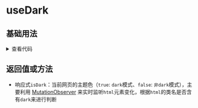 <script setup>
import dark from './dark.vue'
</script>

# useDark

<ClientOnly>
  <description description="获取当前网页的主题色" :tagNameList="['Vue3']" /> 
</ClientOnly>

## 基础用法

<ClientOnly>
  <dark />
</ClientOnly>
<details>

<summary>查看代码</summary>

<<< @/hooks/useDark/dark.vue

</details>

## 返回值或方法

- 响应式`isDark`：当前网页的主题色（`true`: `dark`模式、`false`: `非dark`模式），主要利用 [MutationObserver](https://developer.mozilla.org/zh-CN/docs/Web/API/MutationObserver) 来实时监听`html`元素变化，根据`html`的类名是否含有`dark`来进行判断
